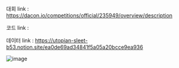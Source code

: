 대회 link : https://dacon.io/competitions/official/235949/overview/description

코드 link :  

데이터 link : https://utopian-sleet-b53.notion.site/ea0de69ad34841f5a05a20bcce9ea936

![image](https://user-images.githubusercontent.com/74644453/185864115-41f8a6c9-6d36-470e-a35c-ebf83d55d08d.png)
